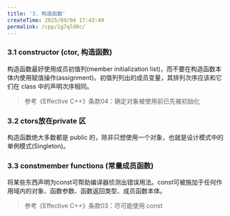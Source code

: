 ```yaml
---
title: '3. 构造函数'
createTime: 2025/09/04 17:43:49
permalink: /cpp/1g7qld0c/
---
```


### 3.1 constructor (ctor, 构造函数)

构造函数最好使用成员初值列(member initialization list)，而不要在构造函数本体内使用赋值操作(assignment)。初值列列出的成员变量，其排列次序应该和它们在 class 中的声明次序相同。

>参考《Effective C++》条款04：确定对象被使用前已先被初始化

### 3.2 ctors放在private 区

构造函数绝大多数都是 public 的，除非只想使用一个对象，也就是设计模式中的单例模式(Singleton)。

### 3.3 constmember functions (常量成员函数)

将某些东西声明为const可帮助编译器侦测出错误用法。const可被施加于任何作用域内的对象、函数参数、函数返回类型、成员函数本体。

>参考《Effective C++》条款03：尽可能使用 const

